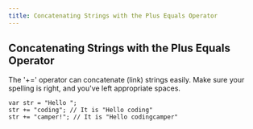```yaml
---
title: Concatenating Strings with the Plus Equals Operator
---
```

## Concatenating Strings with the Plus Equals Operator

<!-- The article goes here, in GitHub-flavored Markdown. Feel free to add YouTube videos, images, and CodePen/JSBin embeds  -->
The '+=' operator can concatenate (link) strings easily. Make sure your spelling is right, and you've left appropriate spaces.

    var str = "Hello ";
    str += "coding"; // It is "Hello coding"
    str += "camper!"; // It is "Hello codingcamper"
